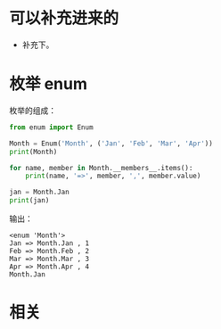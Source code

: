 
# 可以补充进来的

- 补充下。

# 枚举 enum


枚举的组成：


```py
from enum import Enum

Month = Enum('Month', ('Jan', 'Feb', 'Mar', 'Apr'))
print(Month)

for name, member in Month.__members__.items():
    print(name, '=>', member, ',', member.value)

jan = Month.Jan
print(jan)
```

输出：

```
<enum 'Month'>
Jan => Month.Jan , 1
Feb => Month.Feb , 2
Mar => Month.Mar , 3
Apr => Month.Apr , 4
Month.Jan
```




# 相关
